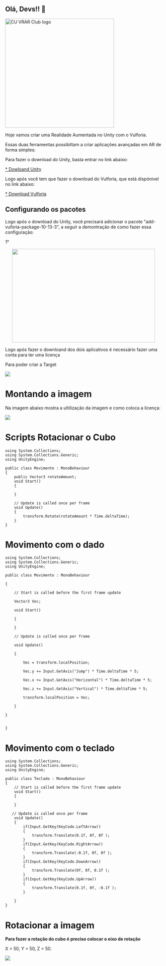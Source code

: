 ## Olá, Devs!! 👋

<a href="http://www.colorado.edu/studentgroups/vrarclub/">
    <img src="https://github.com/jkredzvr/Unity-Vuforia-Tutorial/blob/master/Screenshots/VRLogo.png" alt="CU VRAR Club logo" title="CU VRAR Club logo" align="center" height="350" />
</a>

<p> Hoje vamos criar uma Realidade Aumentada no Unity com o Vulforia. </p>
<p>Essas duas ferramentas possibiltam a criar aplicações avançadas em AR de forma simples:</p>
<p>Para fazer o download do Unity, basta entrar no link abaixo: </p>
<p><a href= "https://unity.com/pt/download">* Dowloand Unity<a/></p>

<p></p>
<p>Logo após você tem que fazer o download do Vulforia, que está dispónivel no link abaixo: </p>
<p> <a href="https://developer.vuforia.com/vui/auth/login?url=%2Fdownloads%2Fsdk%3F_%3D1678117884"> * Download Vulforia</a></p>

## Configurando os pacotes

<p>Logo após o download do Unity, você precisará adicionar o pacote "add-vuforia-package-10-13-3", a seguir a demontração de como fazer essa configuração:</p>
<p>1° </p>
<p align="center">
<img src="primeira.png" width="460" height="300">
</p>

<p></p>
<p>Logo após fazer o downloand dos dois aplicativos é necessário fazer uma conta para ter uma licença </p>
<p>Para poder criar a Target</p>
<p></p>
<img src="Target.png" align="center"/>

<p></p>

# Montando a imagem 
<p>Na imagem abaixo mostra a ultilização da imagem e como coloca a licença:</p>
<img src="License.png" align="center"/>
<p></p>

# Scripts Rotacionar o Cubo 

```javascrip
using System.Collections;
using System.Collections.Generic;
using UnityEngine;

public class Movimento : MonoBehaviour
{
    public Vector3 rotateAmount;
    void Start()
    {
        
    }

    // Update is called once per frame
    void Update()
    {
        transform.Rotate(rotateAmount * Time.deltaTime);
    }
}
```

# Movimento com o dado 
```javascrip
using System.Collections;
using System.Collections.Generic;
using UnityEngine;

public class Movimento : MonoBehaviour

{

    // Start is called before the first frame update

    Vector3 Vec;

    void Start()

    {    

    }

    // Update is called once per frame

    void Update()

    {

        Vec = transform.localPosition;

        Vec.y += Input.GetAxis("Jump") * Time.deltaTime * 5;

        Vec.x += Input.GetAxis("Horizontal") * Time.deltaTime * 5;

        Vec.z += Input.GetAxis("Vertical") * Time.deltaTime * 5;

        transform.localPosition = Vec;

    }

}


}
```
# Movimento com o teclado 

```javascrip
using System.Collections;
using System.Collections.Generic;
using UnityEngine;

public class Teclado : MonoBehaviour
{
    // Start is called before the first frame update
    void Start()
    {
        
    }

   // Update is called once per frame
    void Update()
    {
        if(Input.GetKey(KeyCode.LeftArrow))
        {
            transform.Translate(0.1f, 0f, 0f );
        }
        if(Input.GetKey(KeyCode.RightArrow))
        {
            transform.Translate(-0.1f, 0f, 0f );
        }
        if(Input.GetKey(KeyCode.DownArrow))
        {
            transform.Translate(0f, 0f, 0.1f );
        }
        if(Input.GetKey(KeyCode.UpArrow))
        {
            transform.Translate(0.1f, 0f, -0.1f );
        }

    }
}
```


# Rotacionar a imagem
**Para fazer a rotação do cubo é preciso colocar o eixo de rotação**
<p>X = 50, Y = 50, Z = 50.</p>
<img src="rotacao.png" align="center"/>
